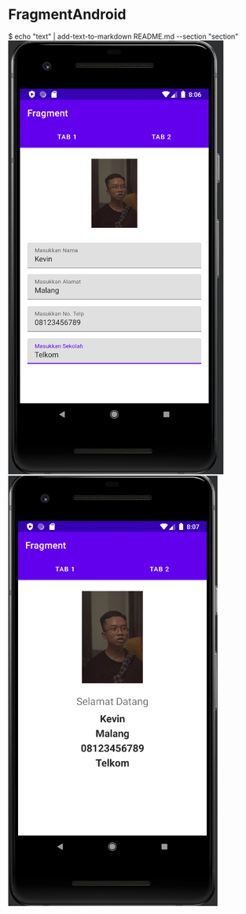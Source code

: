 # FragmentAndroid
$ echo "text" | add-text-to-markdown README.md --section "section"
![](image/fragment_1.PNG)
![](image/fragment_2.PNG)
